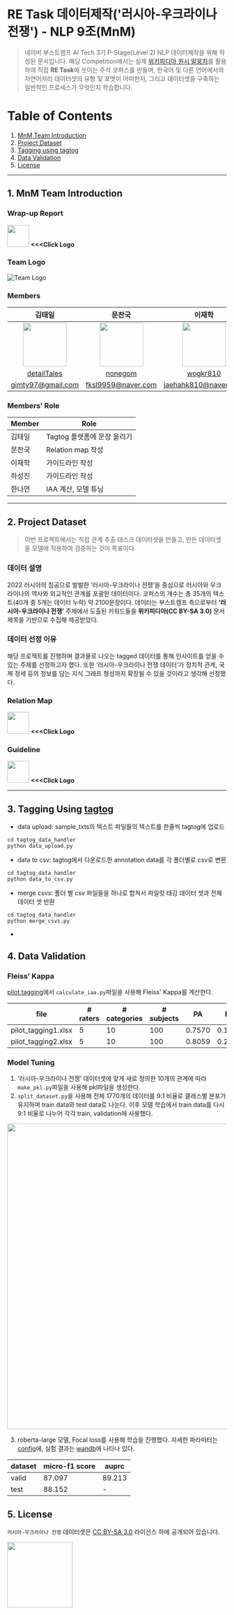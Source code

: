 # RE Task 데이터제작('러시아-우크라이나 전쟁') - NLP 9조(MnM)
> 네이버 부스트캠프 AI Tech 3기 P-Stage(Level 2) NLP 데이터제작을 위해 작성된 문서입니다. 해당 Competition에서는 실제 [위키피디아 원시 말뭉치](https://ko.wikipedia.org/wiki/%EB%9F%AC%EC%8B%9C%EC%95%84-%EC%9A%B0%ED%81%AC%EB%9D%BC%EC%9D%B4%EB%82%98_%EC%A0%84%EC%9F%81)를 활용하여 직접 **RE Task**에 쓰이는 주석 코퍼스를 만들며, 한국어 및 다른 언어에서의 자연어처리 데이터셋의 유형 및 포맷이 어떠한지, 그리고 데이터셋을 구축하는 일반적인 프로세스가 무엇인지 학습합니다. 

# Table of Contents
1. [MnM Team Introduction](https://github.com/boostcampaitech3/level2-data-annotation_nlp-level2-nlp-09/edit/main/README.md#1-mnm-team-introduction)
2. [Project Dataset](https://github.com/boostcampaitech3/level2-data-annotation_nlp-level2-nlp-09/edit/main/README.md#2-project-dataset)
3. [Tagging using tagtog](https://github.com/boostcampaitech3/level2-data-annotation_nlp-level2-nlp-09/edit/main/README.md#3-tagging-using-tagtog)
4. [Data Validation](https://github.com/boostcampaitech3/level2-data-annotation_nlp-level2-nlp-09/edit/main/README.md#4-data-validation)
5. [License](https://github.com/boostcampaitech3/level2-data-annotation_nlp-level2-nlp-09/edit/main/README.md#5-license)
---
## 1. MnM Team Introduction

### Wrap-up Report 

<a href="https://colorful-bug-b35.notion.site/NLP-9-MnM-Wrap-up-report-6d20d7353b7a4e11befe2096c8246f9e"><img src="https://upload.wikimedia.org/wikipedia/commons/4/45/Notion_app_logo.png" width="50"/></a>
**<<<Click Logo**

### Team Logo  
![Team Logo](https://user-images.githubusercontent.com/46811558/162732068-7389c17e-afd5-48b0-a518-c37226416506.png)

### Members
김태일|문찬국|이재학|하성진|한나연|
:-:|:-:|:-:|:-:|:-:
<img src='https://user-images.githubusercontent.com/46811558/162856318-13a478a3-ad96-4e1f-ad24-3e0a92b81eb7.jpg' height=100 width=100px></img>|<img src='https://user-images.githubusercontent.com/46811558/162856364-d71ea54c-31df-433f-8968-93ade6da30b5.jpg' height=100 width=100px></img>|<img src='https://user-images.githubusercontent.com/46811558/157460675-9ee90b62-7a39-4542-893d-00eafdb0fd95.jpg' height=100 width=100px></img>|<img src='https://user-images.githubusercontent.com/46811558/162856411-70847d72-1dbc-4389-b6e5-bcacba95b2ab.jpg' height=100 width=100px></img>|<img src='https://user-images.githubusercontent.com/46811558/162856463-e10110b7-7e68-4469-9418-6165108a3885.jpg' height=100 width=100px></img>
[detailTales](https://github.com/detailTales)|[nonegom](https://github.com/nonegom)|[wogkr810](https://github.com/wogkr810)|[maxha97](https://github.com/maxha97)|[HanNayeoniee](https://github.com/HanNayeoniee)
gimty97@gmail.com|fksl9959@naver.com |jaehahk810@naver.com|maxha97@naver.com |nayeon2.han@gmail.com

### Members' Role
| Member | Role | 
| --- | --- |
| 김태일 | Tagtog 플랫폼에 문장 올리기 |
| 문찬국 | Relation map 작성 |
| 이재학 | 가이드라인 작성 |
| 하성진 | 가이드라인 작성 |
| 한나연 | IAA 계산, 모델 튜닝 |

---

## 2. Project Dataset
> 이번 프로젝트에서는 직접 관계 추출 태스크 데이터셋을 만들고, 만든 데이터셋을 모델에 적용하여 검증하는 것이 목표이다.

### 데이터 설명
2022 러시아의 침공으로 발발한 ‘러시아-우크라이나 전쟁’을 중심으로 러시아와 우크라이나의 역사와 외교적인 관계를 포괄한 데이터이다. 코퍼스의 개수는 총 35개의 텍스트(40개 중 5개는 데이터 누락) 약 2100문장이다. 데이터는 부스트캠프 측으로부터 **‘러시아-우크라이나 전쟁’** 주제에서 도출된 키워드들을 **위키피디아(CC BY-SA 3.0)** 문서 제목을 기반으로 수집해 제공받았다. 

### 데이터 선정 이유
해당 프로젝트를 진행하며 결과물로 나오는 tagged 데이터를 통해 인사이트를 얻을 수 있는 주제를 선정하고자 했다. 또한 ‘러시아-우크라이나 전쟁 데이터’가 정치적 관계, 국제 정세 등의 정보를 담는 지식 그래프 형성까지 확장될 수 있을 것이라고 생각해 선정했다.

### Relation Map
<a href="https://colorful-bug-b35.notion.site/NLP-9-MnM-Wrap-up-report-6766623487014f66a5f80da2a710d98c"><img src="https://user-images.githubusercontent.com/46811558/164429000-15b142e6-8b12-47fc-80be-41123c61a9fc.jpg" width="50"/></a>
**<<<Click Logo**

### Guideline
<a href="https://colorful-bug-b35.notion.site/NLP-9-MnM-Wrap-up-report-6766623487014f66a5f80da2a710d98c"><img src="https://user-images.githubusercontent.com/46811558/164429203-a3dfb8f8-0d8d-4889-8ddf-a8abaee08a69.png" width="50"/></a>
**<<<Click Logo**

---
## 3. Tagging Using [tagtog](https://tagtog.net/)
- data upload: sample_txts의 텍스트 파일들의 텍스트를 한줄씩 tagtog에 업로드
```
cd tagtog_data_handler
python data_upload.py
```
- data to csv: tagtog에서 다운로드한 annotation data를 각 폴더별로 csv로 변환
```
cd tagtog_data_handler
python data_to_csv.py
```
- merge csvs: 폴더 별 csv 파일들을 하나로 합쳐서 파일럿 태깅 데이터 셋과 전체 데이터 셋 반환
```
cd tagtog_data_handler
python merge_csvs.py
```
- 
## 4. Data Validation

### Fleiss' Kappa
[pilot tagging](https://github.com/boostcampaitech3/level2-data-annotation_nlp-level2-nlp-09/tree/main/pilot_tagging)에서 ```calculate_iaa.py```파일을 사용해 Fleiss' Kappa를 계산한다.


| file | # raters | # categories | # subjects | PA | PE | Fleiss' Kappa |
| --- | --- | --- | --- | --- | --- | --- |
|pilot_tagging1.xlsx | 5 | 10 | 100 | 0.7570 | 0.1546 | 0.713 | 
|pilot_tagging2.xlsx | 5 | 10 | 100 | 0.8059 | 0.2243 | 0.75 |


### Model Tuning
1) ‘러시아-우크라이나 전쟁' 데이터셋에 맞게 새로 정의한 10개의 관계에 따라 ```make_pkl.py```파일을 사용해 pkl파일을 생성한다. 
2) ```split_dataset.py```을 사용해 전체 1770개의 데이터를 9:1 비율로 클래스별 분포가 유지하며 train data와 test data로 나눈다. 
이후 모델 학습에서 train data를 다시 9:1 비율로 나누어 각각 train, validation에 사용했다. 

<img src="https://user-images.githubusercontent.com/33839093/164518462-268d2c07-51bd-41f1-83ae-f87438e9e190.png" width="700">

3) roberta-large 모델, Focal loss를 사용해 학습을 진행했다. 자세한 파라미터는 [config](https://github.com/boostcampaitech3/level2-data-annotation_nlp-level2-nlp-09/blob/main/config.json)에, 실험 결과는 [wandb](https://wandb.ai/hannayeoniee/Russia-Ukraine-War/runs/2xmrl3fh?workspace=user-hannayeoniee)에 나타나 있다. 

| dataset | micro-f1 score | auprc |
| --- | --- | --- |
| valid | 87.097 | 89.213 | 
| test | 88.152 | - |


## 5. License

```러시아-우크라이나 전쟁``` 데이터셋은 [CC BY-SA 3.0](https://creativecommons.org/licenses/by-sa/3.0/deed.ko) 라이선스 하에 공개되어 있습니다.

<a href="https://creativecommons.org/licenses/by-sa/3.0/deed.ko"><img src="https://user-images.githubusercontent.com/33839093/164514617-269f0761-bebd-49f2-8eec-8691b98e5069.png" width="150"/></a>

